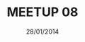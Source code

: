 ---
status: done
title: 'MEETUP 08'
date: 28/01/2014
place:
    name: Stereolux
talks:
    -
        title: 'Migration jQuery -> AngularJS à DoYouBuzz'
        link: 'http://blog.thomasbelin.fr/talks/devfest-2013_doyoubuzz-angularjs_fr/'
        speakers:
            -
                name: 'Thomas Belin'
                link: 'https://twitter.com/atomrc'
image: /images/meetup/hologram-man.jpg

---
